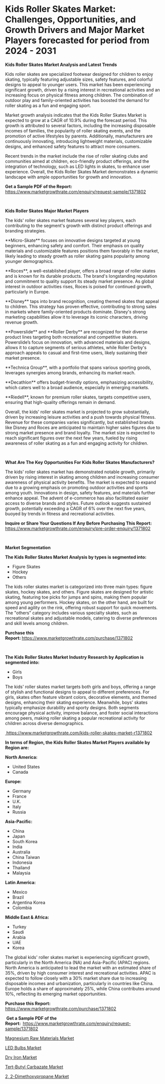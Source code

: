 <p><h1>Kids Roller Skates Market: Challenges, Opportunities, and Growth Drivers and Major Market Players forecasted for period from 2024 - 2031</h1></p><p><strong>Kids Roller Skates Market Analysis and Latest Trends</strong></p>
<p><p>Kids roller skates are specialized footwear designed for children to enjoy skating, typically featuring adjustable sizes, safety features, and colorful designs to appeal to younger users. This market has been experiencing significant growth, driven by a rising interest in recreational activities and an increasing focus on physical fitness among children. The combination of outdoor play and family-oriented activities has boosted the demand for roller skating as a fun and engaging sport.</p><p>Market growth analysis indicates that the Kids Roller Skates Market is expected to grow at a CAGR of 10.9% during the forecast period. This growth is attributed to several factors, including the increasing disposable incomes of families, the popularity of roller skating events, and the promotion of active lifestyles by parents. Additionally, manufacturers are continuously innovating, introducing lightweight materials, customizable designs, and enhanced safety features to attract more consumers. </p><p>Recent trends in the market include the rise of roller skating clubs and communities aimed at children, eco-friendly product offerings, and the integration of technology, such as LED lights in skates, to enhance user experience. Overall, the Kids Roller Skates Market demonstrates a dynamic landscape with ample opportunities for growth and innovation.</p></p>
<p><strong>Get a Sample PDF of the Report:&nbsp;</strong> <a href="https://www.marketgrowthrate.com/enquiry/request-sample/1371802">https://www.marketgrowthrate.com/enquiry/request-sample/1371802</a></p>
<p>&nbsp;</p>
<p><strong>Kids Roller Skates Major Market Players</strong></p>
<p><p>The kids' roller skates market features several key players, each contributing to the segment's growth with distinct product offerings and branding strategies.</p><p>**Micro-Skate** focuses on innovative designs targeted at young beginners, enhancing safety and comfort. Their emphasis on quality materials and customizable features positions them favorably in the market, likely leading to steady growth as roller skating gains popularity among younger demographics.</p><p>**Roces**, a well-established player, offers a broad range of roller skates and is known for its durable products. The brand's longstanding reputation and commitment to quality support its steady market presence. As global interest in outdoor activities rises, Roces is poised for continued growth, particularly in Europe.</p><p>**Disney** taps into brand recognition, creating themed skates that appeal to children. This strategy has proven effective, contributing to strong sales in markets where family-oriented products dominate. Disney's strong marketing capabilities allow it to leverage its iconic characters, driving revenue growth.</p><p>**Powerslide** and **Roller Derby** are recognized for their diverse product lines targeting both recreational and competitive skaters. Powerslide’s focus on innovation, with advanced materials and designs, allows it to capture segments of serious athletes, while Roller Derby's approach appeals to casual and first-time users, likely sustaining their market presence.</p><p>**Technica Group**, with a portfolio that spans various sporting goods, leverages synergies among brands, enhancing its market reach. </p><p>**Decathlon** offers budget-friendly options, emphasizing accessibility, which caters well to a broad audience, especially in emerging markets. </p><p>**Riedell**, known for premium roller skates, targets competitive users, ensuring that high-quality offerings remain in demand.</p><p>Overall, the kids' roller skates market is projected to grow substantially, driven by increasing leisure activities and a push towards physical fitness. Revenue for these companies varies significantly, but established brands like Disney and Roces are anticipated to maintain higher sales figures due to strong market presence and brand loyalty. The market size is expected to reach significant figures over the next few years, fueled by rising awareness of roller skating as a fun and engaging activity for children.</p></p>
<p>&nbsp;</p>
<p><strong>What Are The Key Opportunities For Kids Roller Skates Manufacturers?</strong></p>
<p><p>The kids' roller skates market has demonstrated notable growth, primarily driven by rising interest in skating among children and increasing consumer awareness of physical activity benefits. The market is expected to expand due to a growing emphasis on promoting outdoor activities and sports among youth. Innovations in design, safety features, and materials further enhance appeal. The advent of e-commerce has also facilitated easier access to diverse brands and styles. Future outlook suggests sustained growth, potentially exceeding a CAGR of 6% over the next five years, buoyed by trends in fitness and recreational activities.</p></p>
<p><strong>Inquire or Share Your Questions If Any Before Purchasing This Report:</strong> <a href="https://www.marketgrowthrate.com/enquiry/pre-order-enquiry/1371802">https://www.marketgrowthrate.com/enquiry/pre-order-enquiry/1371802</a></p>
<p>&nbsp;</p>
<p><strong>Market Segmentation</strong></p>
<p><strong>The Kids Roller Skates Market Analysis by types is segmented into:</strong></p>
<p><ul><li>Figure Skates</li><li>Hockey</li><li>Others</li></ul></p>
<p><p>The kids roller skates market is categorized into three main types: figure skates, hockey skates, and others. Figure skates are designed for artistic skating, featuring toe picks for jumps and spins, making them popular among young performers. Hockey skates, on the other hand, are built for speed and agility on the rink, offering robust support for quick movements. The "others" category includes various specialty skates, such as recreational skates and adjustable models, catering to diverse preferences and skill levels among children.</p></p>
<p><strong>Purchase this Report:&nbsp;</strong><a href="https://www.marketgrowthrate.com/purchase/1371802">https://www.marketgrowthrate.com/purchase/1371802</a></p>
<p>&nbsp;</p>
<p><strong>The Kids Roller Skates Market Industry Research by Application is segmented into:</strong></p>
<p><ul><li>Girls</li><li>Boys</li></ul></p>
<p><p>The kids' roller skates market targets both girls and boys, offering a range of stylish and functional designs to appeal to different preferences. For girls, skates often feature vibrant colors, decorative elements, and themed designs, enhancing their skating experience. Meanwhile, boys' skates typically emphasize durability and sporty designs. Both segments encourage physical activity, improve balance, and foster social interactions among peers, making roller skating a popular recreational activity for children across diverse demographics.</p></p>
<p><a href="https://www.marketgrowthrate.com/kids-roller-skates-market-r1371802">&nbsp;https://www.marketgrowthrate.com/kids-roller-skates-market-r1371802</a></p>
<p><strong>In terms of Region, the Kids Roller Skates Market Players available by Region are:</strong></p>
<p>
    <p> <strong> North America: </strong>
        <ul>
            <li>United States</li>
            <li>Canada</li>
        </ul>
        </p> 
    <p> <strong> Europe: </strong>
        <ul>
            <li>Germany</li>
            <li>France</li>
            <li>U.K.</li>
            <li>Italy</li>
            <li>Russia</li>
        </ul>
        </p> 
    <p> <strong> Asia-Pacific: </strong>
        <ul>
            <li>China</li>
            <li>Japan</li>
            <li>South Korea</li>
            <li>India</li>
            <li>Australia</li>
            <li>China Taiwan</li>
            <li>Indonesia</li>
            <li>Thailand</li>
            <li>Malaysia</li>
        </ul>
        </p> 
    <p> <strong> Latin America: </strong>
        <ul>
            <li>Mexico</li>
            <li>Brazil</li>
            <li>Argentina Korea</li>
            <li>Colombia</li>
        </ul>
        </p> 
    <p> <strong> Middle East & Africa: </strong>
        <ul>
            <li>Turkey</li>
            <li>Saudi</li>
            <li>Arabia</li>
            <li>UAE</li>
            <li>Korea</li>
        </ul>
    </p>
    </p>
<p><p>The global kids' roller skates market is experiencing significant growth, particularly in the North America (NA) and Asia-Pacific (APAC) regions. North America is anticipated to lead the market with an estimated share of 35%, driven by high consumer interest and recreational activities. APAC is expected to follow closely with a 30% market share due to increasing disposable incomes and urbanization, particularly in countries like China. Europe holds a share of approximately 25%, while China contributes around 10%, reflecting its emerging market opportunities.</p></p>
<p><strong>Purchase this Report: </strong><a href="https://www.marketgrowthrate.com/purchase/1371802">https://www.marketgrowthrate.com/purchase/1371802</a></p>
<p>&nbsp;<strong>Get a Sample PDF of the Report:&nbsp;&nbsp;</strong><a href="https://www.marketgrowthrate.com/enquiry/request-sample/1371802">https://www.marketgrowthrate.com/enquiry/request-sample/1371802</a></p>
<p><strong></strong></p>
<p><p><a href="https://medium.com/@cloydabbott2023/driving-market-forces-in-the-magnesium-raw-materials-market-market-trends-and-future-forecasts-9deea55ef949?postPublishedType=repub">Magnesium Raw Materials Market</a></p><p><a href="https://www.linkedin.com/pulse/market-forecast-global-led-bulbs-trends-impact-analysis-2024-5vcyc?trackingId=Q0l3mVaUQMmHu3gVM5wRPQ%3D%3D">LED Bulbs Market</a></p><p><a href="https://www.linkedin.com/pulse/dry-iron-market-outlook-forecast-from-2024-2031-reportology-tokvc?trackingId=i2qCNIcOSDmA4WlOVp7g6Q%3D%3D">Dry Iron Market</a></p><p><a href="https://issuu.com/reportprime-2/docs/tert-butyl-carbazate-market-size-20_0ed9223a0c7b9f">Tert-Butyl Carbazate Market</a></p><p><a href="https://medium.com/@cloydabbott2023/strategic-market-insights-into-the-global-2-2-dimethoxypropane-market-2024-2031-1d89df44e4eb?postPublishedType=repub">2, 2-Dimethoxypropane Market</a></p></p>